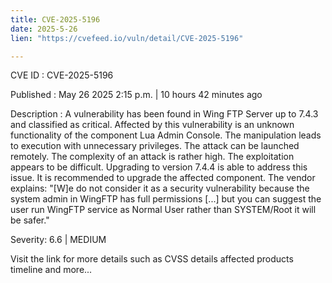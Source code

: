 ```yaml
---
title: CVE-2025-5196
date: 2025-5-26
lien: "https://cvefeed.io/vuln/detail/CVE-2025-5196"

---
```


CVE ID : CVE-2025-5196

Published :  May 26
2025
2:15 p.m. | 10 hours
42 minutes ago

Description : A vulnerability has been found in Wing FTP Server up to 7.4.3 and classified as critical. Affected by this vulnerability is an unknown functionality of the component Lua Admin Console. The manipulation leads to execution with unnecessary privileges. The attack can be launched remotely. The complexity of an attack is rather high. The exploitation appears to be difficult. Upgrading to version 7.4.4 is able to address this issue. It is recommended to upgrade the affected component. The vendor explains: "[W]e do not consider it as a security vulnerability
because the system admin in WingFTP has full permissions [...]
but you can suggest the user run WingFTP service as Normal User rather than SYSTEM/Root
it will be safer."

Severity: 6.6 | MEDIUM

Visit the link for more details
such as CVSS details
affected products
timeline
and more...
